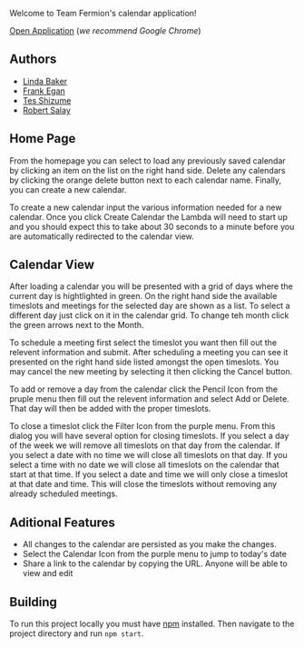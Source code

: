 Welcome to Team Fermion's calendar application! 

[Open Application](http://fermion-web.s3-website.us-east-2.amazonaws.com/) (*we recommend Google Chrome*)

## Authors
* [Linda Baker](<mailto:_@wpi.edu>)
* [Frank Egan](<mailto:fegan@wpi.edu>)
* [Tes Shizume](<mailto:_@wpi.edu>)
* [Robert Salay](<mailto:_@wpi.edu>)

## Home Page

From the homepage you can select to load any previously saved calendar by clicking an item on the list on the right hand side. Delete any calendars by clicking the orange delete button next to each calendar name. Finally, you can create a new calendar.

To create a new calendar input the various information needed for a new calendar. Once you click Create Calendar the Lambda will need to start up and you should expect this to take about 30 seconds to a minute before you are automatically redirected to the calendar view. 

## Calendar View

After loading a calendar you will be presented with a grid of days where the current day is hightlighted in green. On the right hand side the available timeslots and meetings for the selected day are shown as a list. To select a different day just click on it in the calendar grid. To change teh month click the green arrows next to the Month.

To schedule a meeting first select the timeslot you want then fill out the relevent information and submit.
After scheduling a meeting you can see it presented on the right hand side listed amongst the open timeslots. You may cancel the new meeting by selecting it then clicking the Cancel button. 

To add or remove a day from the calendar click the Pencil Icon from the pruple menu then fill out the relevent information and select Add or Delete. That day will then be added with the proper timeslots.

To close a timeslot click the Filter Icon from the purple menu. From this dialog you will have several option for closing timeslots. If you select a day of the week we will remove all timeslots on that day from the calendar. If you select a date with no time we will close all timeslots on that day. If you select a time with no date we will close all timeslots on the calendar that start at that time. If you select a date and time we will only close a timeslot at that date and time. This will close the timeslots without removing any already scheduled meetings.


## Aditional Features

 * All changes to the calendar are persisted as you make the changes.
 * Select the Calendar Icon from the purple menu to jump to today's date
 * Share a link to the calendar by copying the URL. Anyone will be able to view and edit
 
 ## Building
 
 To run this project locally you must have [npm](https://www.npmjs.com/get-npm) installed. Then navigate to the project directory and run `npm start`.
